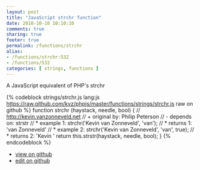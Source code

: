 ```yaml
---
layout: post
title: "JavaScript strchr function"
date: 2010-10-10 10:10:10
comments: true
sharing: true
footer: true
permalink: /functions/strchr
alias:
- /functions/strchr:532
- /functions/532
categories: [ strings, functions ]
---
```

A JavaScript equivalent of PHP's strchr
<!-- more -->
{% codeblock strings/strchr.js lang:js https://raw.github.com/kvz/phpjs/master/functions/strings/strchr.js raw on github %}
function strchr (haystack, needle, bool) {
    // http://kevin.vanzonneveld.net
    // +   original by: Philip Peterson
    // -    depends on: strstr
    // *     example 1: strchr('Kevin van Zonneveld', 'van');
    // *     returns 1: 'van Zonneveld'
    // *     example 2: strchr('Kevin van Zonneveld', 'van', true);
    // *     returns 2: 'Kevin '
    return this.strstr(haystack, needle, bool);
}
{% endcodeblock %}
<ul>
 <li><a href="https://github.com/kvz/phpjs/blob/master/functions/strings/strchr.js">view on github</a></li>
 <li><a href="https://github.com/kvz/phpjs/edit/master/functions/strings/strchr.js">edit on github</a></li>
</ul>
